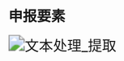 # 申报要素

<img src="https://img.alicdn.com/imgextra/i3/533062069/O1CN01Bz2Y0v1R9eAoWqyyy_!!533062069.gif" alt="文本处理_提取" style="zoom:200%;" />

